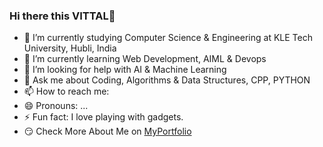 ### Hi there this VITTAL👋

- 🔭 I’m currently studying Computer Science & Engineering at KLE Tech University, Hubli, India
- 🌱 I’m currently learning Web Development, AIML & Devops
- 🤔 I’m looking for help with AI & Machine Learning
- 💬 Ask me about Coding, Algorithms & Data Structures, CPP, PYTHON 
- 📫 How to reach me: 
- 😄 Pronouns: ...
- ⚡ Fun fact: I love playing with gadgets.
- 😏 Check More About Me on [MyPortfolio](https://vittalab.github.io/MyAwesomePortfolio/)
